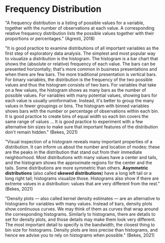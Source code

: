 # Frequency Distribution

"A frequency distribution is a listing of possible values for a variable, together with the number of observations at each value. A corresponding relative frequency distribution lists the possible values together with their proportions or percentages." (Agresti, 2018)

"It is good practice to examine distributions of all important variables as the first step of exploratory data analysis. The simplest and most popular way to visualize a distribution is the histogram. The histogram is a bar chart that shows the (absolute or relative) frequency of each value. The bars can be presented horizontally; that's more common in business presentations and when there are few bars. The more traditional presentation is vertical bars. For binary variables, the distribution is the frequency of the two possible values and thus the histogram consists of two bars. For variables that take on a few values, the histogram shows as many bars as the number of possible values. For variables with many potential values, showing bars for each value is usually uninformative. Instead, it's better to group the many values in fewer groupings or bins. The histogram with binned variables shows bars with the number or percentage of observations within each bin. It is good practice to create bins of equal width so each bin covers the same range of values ... It is good practice to experiment with a few alternative bin sizes to make sure that important features of the distribution don't remain hidden." (Bekes, 2021)&#x20;

"Visual inspection of a histogram reveals many important properties of a distribution. It can inform us about the number and location of modes: these are the peaks in the distribution that stand out from their immediate neighborhood. Most distributions with many values have a center and tails, and the histogram shows the approximate regions for the center and the tails. Some distributions are more symmetric than others. **Asymmetric distributions** (also called **skewed distributions**) have a long left tail or a long right tail; histograms visualize those. Histograms also show if there are extreme values in a distribution: values that are very different from the rest." (Bekes, 2021)

"Density plots — also called kernel density estimates — are an alternative to histograms for variables with many values. Instead of bars, density plots show continuous curves. We may think of them as curves that wrap around the corresponding histograms. Similarly to histograms, there are details to set for density plots, and those details may make them look very different. The most important detail to specify is the bandwidth, the closest thing to bin size for histograms. Density plots are less precise than histograms, and hence we advise you to rely on histograms when possible." (Bekes, 2021)

